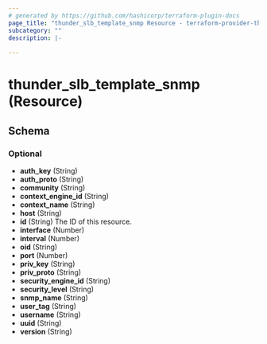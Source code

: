```yaml
---
# generated by https://github.com/hashicorp/terraform-plugin-docs
page_title: "thunder_slb_template_snmp Resource - terraform-provider-thunder"
subcategory: ""
description: |-
  
---
```


# thunder_slb_template_snmp (Resource)





<!-- schema generated by tfplugindocs -->
## Schema

### Optional

- **auth_key** (String)
- **auth_proto** (String)
- **community** (String)
- **context_engine_id** (String)
- **context_name** (String)
- **host** (String)
- **id** (String) The ID of this resource.
- **interface** (Number)
- **interval** (Number)
- **oid** (String)
- **port** (Number)
- **priv_key** (String)
- **priv_proto** (String)
- **security_engine_id** (String)
- **security_level** (String)
- **snmp_name** (String)
- **user_tag** (String)
- **username** (String)
- **uuid** (String)
- **version** (String)


